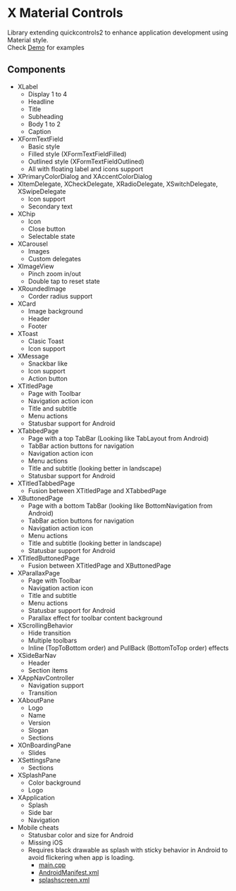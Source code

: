 # X Material Controls
Library extending quickcontrols2 to enhance application development using Material style.<br/>
Check [Demo](https://github.com/CamiloDelReal/xapps_controls_demo) for examples

## Components
- XLabel
  * Display 1 to 4
  * Headline
  * Title
  * Subheading
  * Body 1 to 2
  * Caption
- XFormTextField
  * Basic style
  * Filled style (XFormTextFieldFilled)
  * Outlined style (XFormTextFieldOutlined)
  * All with floating label and icons support
- XPrimaryColorDialog and XAccentColorDialog
- XItemDelegate, XCheckDelegate, XRadioDelegate, XSwitchDelegate, XSwipeDelegate
  * Icon support
  * Secondary text
- XChip
  * Icon
  * Close button
  * Selectable state
- XCarousel
  * Images
  * Custom delegates
- XImageView
  * Pinch zoom in/out
  * Double tap to reset state
- XRoundedImage
  * Corder radius support
- XCard
  * Image background
  * Header
  * Footer
- XToast
  * Clasic Toast
  * Icon support
- XMessage
  * Snackbar like
  * Icon support
  * Action button
- XTitledPage
  * Page with Toolbar
  * Navigation action icon
  * Title and subtitle
  * Menu actions
  * Statusbar support for Android
- XTabbedPage
  * Page with a top TabBar (Looking like TabLayout from Android)
  * TabBar action buttons for navigation
  * Navigation action icon
  * Menu actions
  * Title and subtitle (looking better in landscape)
  * Statusbar support for Android
- XTitledTabbedPage
  * Fusion between XTitledPage and XTabbedPage
- XButtonedPage
  * Page with a bottom TabBar (looking like BottomNavigation from Android)
  * TabBar action buttons for navigation
  * Navigation action icon
  * Menu actions
  * Title and subtitle (looking better in landscape)
  * Statusbar support for Android
- XTitledButtonedPage
  * Fusion between XTitledPage and XButtonedPage
- XParallaxPage
  * Page with Toolbar
  * Navigation action icon
  * Title and subtitle
  * Menu actions
  * Statusbar support for Android
  * Parallax effect for toolbar content background
- XScrollingBehavior
  * Hide transition
  * Multiple toolbars
  * Inline (TopToBottom order) and PullBack (BottomToTop order) effects
- XSideBarNav
  * Header
  * Section items
- XAppNavController
  * Navigation support
  * Transition
- XAboutPane
  * Logo
  * Name
  * Version
  * Slogan
  * Sections
- XOnBoardingPane
  * Slides
- XSettingsPane
  * Sections
- XSplashPane
  * Color background
  * Logo
- XApplication
  * Splash
  * Side bar
  * Navigation
- Mobile cheats
  * Statusbar color and size for Android
  * Missing iOS
  * Requires black drawable as splash with sticky behavior in Android to avoid flickering when app is loading.
    - [main.cpp](https://github.com/CamiloDelReal/xapps_controls_demo/blob/develop/src/app/main.cpp)
	- [AndroidManifest.xml](https://github.com/CamiloDelReal/xapps_controls_demo/blob/develop/android/AndroidManifest.xml)
	- [splashscreen.xml](https://github.com/CamiloDelReal/xapps_controls_demo/blob/develop/android/res/drawable/splashscreen.xml)